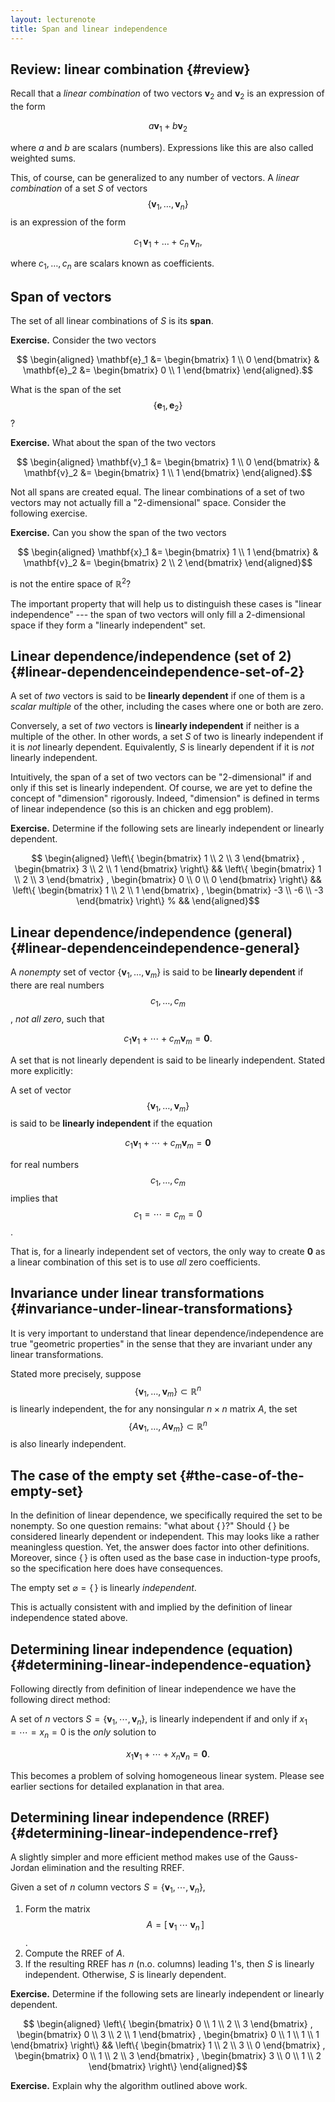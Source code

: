```yaml
---
layout: lecturenote
title: Span and linear independence
---
```


## Review: linear combination {#review}

Recall that a *linear combination* of two vectors
$\mathbf{v}_2$ and $\mathbf{v}_2$ is an expression of the form

$$ a \mathbf{v}_1 + b \mathbf{v}_2 $$

where $a$ and $b$ are scalars (numbers).
Expressions like this are also called weighted sums.

This, of course, can be generalized to any number of vectors.
A *linear combination* of a set $S$ of vectors
$$\{ \mathbf{v}_1, \dots, \mathbf{v}_n \}$$
is an expression of the form

$$c_1 \, \mathbf{v}_1 + \dots + c_n \, \mathbf{v}_n,$$

where $c_1,\dots,c_n$ are scalars known as coefficients.

## Span of vectors

The set of all linear combinations of $S$ is its **span**.

**Exercise.**
Consider the two vectors

$$  \begin{aligned}
        \mathbf{e}_1 &=
        \begin{bmatrix}
            1 \\ 0
        \end{bmatrix}
        &
        \mathbf{e}_2 &=
        \begin{bmatrix}
            0 \\ 1
        \end{bmatrix}
    \end{aligned}.$$

What is the span of the set $$\{ \mathbf{e}_1, \mathbf{e}_2 \}$$?

**Exercise.**
What about the span of the two vectors

$$  \begin{aligned}
        \mathbf{v}_1 &=
        \begin{bmatrix}
            1 \\ 0
        \end{bmatrix}
        &
        \mathbf{v}_2 &=
        \begin{bmatrix}
            1 \\ 1
        \end{bmatrix}
    \end{aligned}.$$

Not all spans are created equal.
The linear combinations of a set of two vectors may not actually fill a
"2-dimensional" space.
Consider the following exercise.

**Exercise.**
Can you show the span of the two vectors

$$  \begin{aligned}
        \mathbf{x}_1 &=
        \begin{bmatrix}
            1 \\ 1
        \end{bmatrix}
        &
        \mathbf{v}_2 &=
        \begin{bmatrix}
            2 \\ 2
        \end{bmatrix}
    \end{aligned}$$

is not the entire space of $\mathbb{R}^2$?

The important property that will help us to distinguish these cases is
"linear independence" --- the span of two vectors will only fill a
2-dimensional space if they form a "linearly independent" set.

Linear dependence/independence (set of 2) {#linear-dependenceindependence-set-of-2}
-----------------------------------------

A set of *two* vectors is said to be **linearly dependent** if one of
them is a *scalar multiple* of the other, including the cases where one
or both are zero.

Conversely, a set of *two* vectors is **linearly independent** if
neither is a multiple of the other. In other words, a set $S$ of two is
linearly independent if it is *not* linearly dependent. Equivalently,
$S$ is linearly dependent if it is *not* linearly independent.

Intuitively, the span of a set of two vectors can be "2-dimensional" if
and only if this set is linearly independent. Of course, we are yet to
define the concept of "dimension" rigorously. Indeed, "dimension" is
defined in terms of linear independence
(so this is an chicken and egg problem).

**Exercise.**
Determine if the following sets are linearly independent or linearly dependent.

$$  \begin{aligned}
        \left\{
            \begin{bmatrix}
                1 \\ 2 \\ 3
            \end{bmatrix}
            ,
            \begin{bmatrix}
                3 \\ 2 \\ 1
            \end{bmatrix}
        \right\}
        &&
        \left\{
            \begin{bmatrix}
                1 \\ 2 \\ 3
            \end{bmatrix}
            ,
            \begin{bmatrix}
                0 \\ 0 \\ 0
            \end{bmatrix}
        \right\}
        &&
        \left\{
            \begin{bmatrix}
                1 \\ 2 \\ 1
            \end{bmatrix}
            ,
            \begin{bmatrix}
                -3 \\ -6 \\ -3
            \end{bmatrix}
        \right\}
        % &&
    \end{aligned}$$

Linear dependence/independence (general) {#linear-dependenceindependence-general}
----------------------------------------

<!-- Algebraically, this is equivalent to the condition that one could select
coefficients, not all zero, so that a linear combination can be the zero
vector. -->

A *nonempty* set of vector $\{ \mathbf{v}_1, \dots, \mathbf{v}_m \}$ is
said to be **linearly dependent** if there are real numbers
$$c_1,\dots,c_m$$, *not all zero*, such that

$$c_1 \mathbf{v}_1 + \cdots + c_m \mathbf{v}_m = \mathbf{0}.$$

A set that is not linearly dependent is said to be linearly independent.
Stated more explicitly:

A set of vector $$\{ \mathbf{v}_1, \dots, \mathbf{v}_m \}$$
is said to be **linearly independent** if the equation

$$c_1 \mathbf{v}_1 + \cdots + c_m \mathbf{v}_m = \mathbf{0}$$

for real numbers $$c_1,\dots,c_m$$ implies
that $$c_1 = \cdots = c_m = 0$$.

That is, for a linearly independent set of vectors, the only way to
create $\mathbf{0}$ as a linear combination of this set is to use *all*
zero coefficients.

Invariance under linear transformations {#invariance-under-linear-transformations}
---------------------------------------

It is very important to understand that linear dependence/independence
are true "geometric properties" in the sense that they are invariant
under any linear transformations.

Stated more precisely,
suppose $$\{ \mathbf{v}_1, \dots, \mathbf{v}_m \} \subset \mathbb{R}^n$$
is linearly independent, the for any nonsingular $n \times n$ matrix $A$, the set
$$\{ A \mathbf{v}_1, \dots, A \mathbf{v}_m \} \subset \mathbb{R}^n$$ is
also linearly independent.

The case of the empty set {#the-case-of-the-empty-set}
-------------------------

In the definition of linear dependence, we specifically required the set
to be nonempty. So one question remains: "what about $\{ \, \}$?" Should
$\{ \, \}$ be considered linearly dependent or independent. This may
looks like a rather meaningless question. Yet, the answer does factor
into other definitions. Moreover, since $\{ \, \}$ is often used as the
base case in induction-type proofs, so the specification here does have
consequences.

The empty set $\varnothing = \{\,\}$ is linearly *independent*.

This is actually consistent with and implied by the definition of linear
independence stated above.

Determining linear independence (equation) {#determining-linear-independence-equation}
------------------------------------------

Following directly from definition of linear independence we have the
following direct method:

A set of $n$ vectors $S = \{ \mathbf{v}_1, \cdots, \mathbf{v}_n \}$, is
linearly independent if and only if $x_1 = \cdots = x_n = 0$ is the
*only* solution to

$$x_1 \mathbf{v}_1 + \cdots + x_n \mathbf{v}_n = \mathbf{0}.$$

This becomes a problem of solving homogeneous linear system.
Please see earlier sections for detailed explanation in that area.

Determining linear independence (RREF) {#determining-linear-independence-rref}
--------------------------------------

A slightly simpler and more efficient method makes use of the
Gauss-Jordan elimination and the resulting RREF.

Given a set of $n$ column vectors
$S = \{ \mathbf{v}_1, \cdots, \mathbf{v}_n \}$,

1. Form the matrix $$A = [ \, \mathbf{v}_1 \; \cdots \; \mathbf{v}_n \, ]$$.
2. Compute the RREF of $A$.
3. If the resulting RREF has $n$ (n.o. columns) leading 1's,
   then $S$ is linearly independent.
   Otherwise, $S$ is linearly dependent.

**Exercise.**
Determine if the following sets are linearly independent or linearly
dependent.

$$  \begin{aligned}
        \left\{
            \begin{bmatrix}
                0 \\ 1 \\ 2 \\ 3
            \end{bmatrix}
            ,
            \begin{bmatrix}
                0 \\ 3 \\ 2 \\ 1
            \end{bmatrix}
            ,
            \begin{bmatrix}
                0 \\ 1 \\ 1 \\ 1
            \end{bmatrix}
        \right\}
        &&
        \left\{
            \begin{bmatrix}
                1 \\ 2 \\ 3 \\ 0
            \end{bmatrix}
            ,
            \begin{bmatrix}
                0 \\ 1 \\ 2 \\ 3
            \end{bmatrix}
            ,
            \begin{bmatrix}
                3 \\ 0 \\ 1 \\ 2 
            \end{bmatrix}
        \right\}
    \end{aligned}$$

**Exercise.**
Explain why the algorithm outlined above work.
